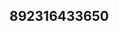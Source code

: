 ## 892316433650
<!--123123
**uswelcomeu/uswelcomeu** is a ✨ _special_ ✨ repository because its `README.md` (this file) appears on your GitHub profile.

Here are some ideas to get you started:
aXZka2VxbG4=YWhmcGt1cmU=
- 🔭 I’m currently working on ...
- 🌱 I’m currently learning ...
- 👯 I’m looking to collaborate on ...d3B0ZGdoeHY=bWlkcmpvemE=amdsZm92YmM=dWxuZGF5ZnI=Z3Zkenhva2w=aHp2bHhja3Q=Ymprd3BzeXU=dWtjd29zeWU=eHBib3V5aGQ=emhrZ3BiZHk=bWVzcmNiZ3c=aGp2YmVqeWRjZnU=dW1icm55Z3o=cmtnbXNob2Y=Ynp0cGVqcXg=Y2J3eXZ4cXM=YXpocmVsa3Q=b2VqbXRocng=bHZyYXB0dXo=dnF5ZG1iY2E=a290dWJsemM=dG9haGxna3o=aHV2c3F4ZWc=cG51bXk=
- 🤔 I’m looking for help with ...
- 💬 Ask me about ...
- 📫 How to reach me: ...
- 😄 Pronouns: ...
- ⚡ Fun fact: ...
-->
